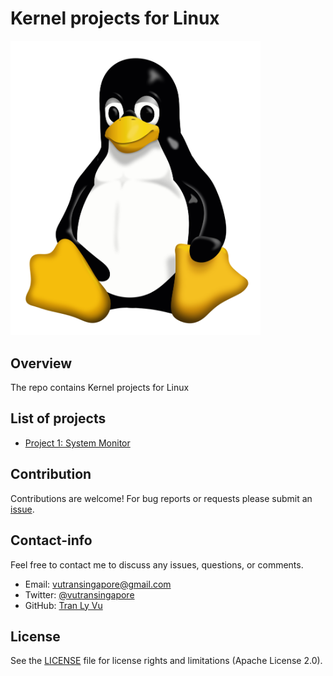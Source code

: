 # **Kernel projects for Linux**

<img src="img/kernel.png" width="400" alt="Combined Image" />

Overview
---
The repo contains Kernel projects for Linux

List of projects
---
*  [Project 1: System Monitor](https://github.com/tranlyvu/kernel-projects-for-linux)

Contribution
---
Contributions are welcome! For bug reports or requests please submit an [issue](https://github.com/tranlyvu/kernel-projects-for-linux/issues).

Contact-info
---
Feel free to contact me to discuss any issues, questions, or comments.
*  Email: vutransingapore@gmail.com
*  Twitter: [@vutransingapore](https://twitter.com/vutransingapore)
*  GitHub: [Tran Ly Vu](https://github.com/tranlyvu)

License
---
See the [LICENSE](https://github.com/tranlyvu/kernel-projects-for-linux/blob/master/LICENSE) file for license rights and limitations (Apache License 2.0).